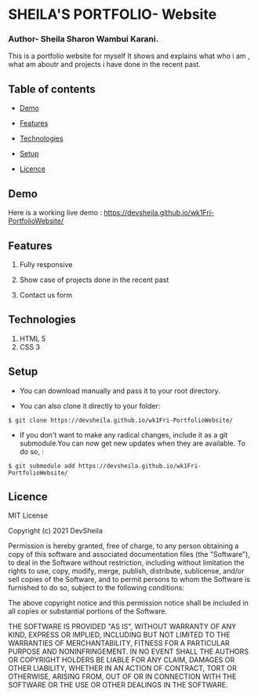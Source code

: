 # SHEILA'S PORTFOLIO-    Website
### Author- Sheila Sharon Wambui Karani.
This is a portfolio website for myself
It shows and explains what who i am , what am aboutr and projects i have done in the recent past.


## Table of contents
* [Demo](#demo)
 
* [Features](#features)

* [Technologies](#technologies)

* [Setup](#setup)

* [Licence](#Licence)

## Demo
Here is a working live demo :   https://devsheila.github.io/wk1Fri-PortfolioWebsite/
## Features


1. Fully responsive

1. Show case of projects done in the recent past

1. Contact us form

## Technologies

1. HTML 5
1. CSS 3


## Setup

* You can download  manually and pass it to your root directory.

* You can also clone it directly to your folder:

```
$ git clone https://devsheila.github.io/wk1Fri-PortfolioWebsite/

```

* If you don't want to make any radical changes, include it as a git submodule.You  can now get new updates when they are available. To do so, :

```
$ git submodule add https://devsheila.github.io/wk1Fri-PortfolioWebsite/

```





## Licence
MIT License

Copyright (c) 2021 DevSheila

Permission is hereby granted, free of charge, to any person obtaining a copy
of this software and associated documentation files (the "Software"), to deal
in the Software without restriction, including without limitation the rights
to use, copy, modify, merge, publish, distribute, sublicense, and/or sell
copies of the Software, and to permit persons to whom the Software is
furnished to do so, subject to the following conditions:

The above copyright notice and this permission notice shall be included in all
copies or substantial portions of the Software.

THE SOFTWARE IS PROVIDED "AS IS", WITHOUT WARRANTY OF ANY KIND, EXPRESS OR
IMPLIED, INCLUDING BUT NOT LIMITED TO THE WARRANTIES OF MERCHANTABILITY,
FITNESS FOR A PARTICULAR PURPOSE AND NONINFRINGEMENT. IN NO EVENT SHALL THE
AUTHORS OR COPYRIGHT HOLDERS BE LIABLE FOR ANY CLAIM, DAMAGES OR OTHER
LIABILITY, WHETHER IN AN ACTION OF CONTRACT, TORT OR OTHERWISE, ARISING FROM,
OUT OF OR IN CONNECTION WITH THE SOFTWARE OR THE USE OR OTHER DEALINGS IN THE
SOFTWARE.